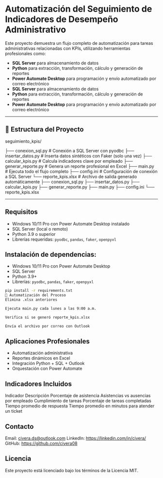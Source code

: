 # Automatización del Seguimiento de Indicadores de Desempeño Administrativo

Este proyecto demuestra un flujo completo de automatización para tareas administrativas relacionadas con KPIs, utilizando herramientas profesionales como:

- **SQL Server** para almacenamiento de datos  
- **Python** para extracción, transformación, cálculo y generación de reportes  
- **Power Automate Desktop** para programación y envío automatizado por correo electrónico  
- **SQL Server** para almacenamiento de datos
- **Python** para extracción, transformación, cálculo y generación de reportes
- **Power Automate Desktop** para programación y envío automatizado por correo electrónico

---

## 📂 Estructura del Proyecto

seguimiento_kpis/

├── conexion_sql.py # Conexión a SQL Server con pyodbc
├── insertar_datos.py # Inserta datos sintéticos con Faker (solo una vez)
├── calcular_kpis.py # Calcula indicadores clave por empleado
├── generar_reporte.py # Genera un reporte profesional en Excel
├── main.py # Ejecuta todo el flujo completo
├── config.ini # Configuración de conexión a SQL Server
└── reporte_kpis.xlsx # Archivo de salida generado automáticamente
├── conexion_sql.py
├── insertar_datos.py
├── calcular_kpis.py
├── generar_reporte.py
├── main.py
├── config.ini
└── reporte_kpis.xlsx

---

## Requisitos

- Windows 10/11 Pro con Power Automate Desktop instalado  
- SQL Server (local o remoto)  
- Python 3.9 o superior  
- Librerías requeridas: `pyodbc`, `pandas`, `faker`, `openpyxl`  

## Instalación de dependencias:

- Windows 10/11 Pro con Power Automate Desktop
- SQL Server
- Python 3.9+
- Librerías: `pyodbc`, `pandas`, `faker`, `openpyxl`

```bash
pip install -r requirements.txt
🔁 Automatización del Proceso
Elimina .xlsx anteriores

Ejecuta main.py cada lunes a las 9:00 a.m.

Verifica si se generó reporte_kpis.xlsx

Envía el archivo por correo con Outlook
```

## Aplicaciones Profesionales
- Automatización administrativa
- Reportes dinámicos en Excel
- Integración Python + SQL + Outlook
- Orquestación con Power Automate

## Indicadores Incluidos
Indicador	Descripción
Porcentaje de asistencia	Asistencias vs ausencias por empleado
Cumplimiento de tareas	Porcentaje de tareas completadas
Tiempo promedio de respuesta	Tiempo promedio en minutos para atender un ticket

## Contacto
Email: civera.ds@outlook.com
LinkedIn: https://linkedin.com/in/civera/
GitHub: https://github.com/civera08

## Licencia
Este proyecto está licenciado bajo los términos de la Licencia MIT.
